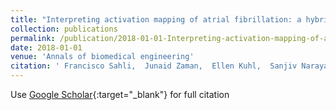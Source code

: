 ```yaml
---
title: "Interpreting activation mapping of atrial fibrillation: a hybrid computational/physiological study"
collection: publications
permalink: /publication/2018-01-01-Interpreting-activation-mapping-of-atrial-fibrillation-a-hybrid-computationalphysiological-study
date: 2018-01-01
venue: 'Annals of biomedical engineering'
citation: ' Francisco Sahli,  Junaid Zaman,  Ellen Kuhl,  Sanjiv Narayan, &quot;Interpreting activation mapping of atrial fibrillation: a hybrid computational/physiological study.&quot; Annals of biomedical engineering, 2018.'
---
```

Use [Google Scholar](https://scholar.google.com/scholar?q=Interpreting+activation+mapping+of+atrial+fibrillation:+a+hybrid+computational/physiological+study){:target="_blank"} for full citation